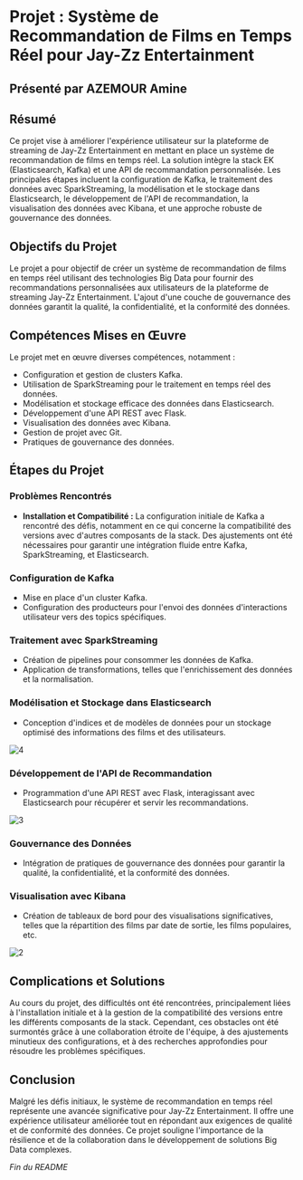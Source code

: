# Projet : Système de Recommandation de Films en Temps Réel pour Jay-Zz Entertainment

## Présenté par AZEMOUR Amine

## Résumé

Ce projet vise à améliorer l'expérience utilisateur sur la plateforme de streaming de Jay-Zz Entertainment en mettant en place un système de recommandation de films en temps réel. La solution intègre la stack EK (Elasticsearch, Kafka) et une API de recommandation personnalisée. Les principales étapes incluent la configuration de Kafka, le traitement des données avec SparkStreaming, la modélisation et le stockage dans Elasticsearch, le développement de l'API de recommandation, la visualisation des données avec Kibana, et une approche robuste de gouvernance des données.

## Objectifs du Projet

Le projet a pour objectif de créer un système de recommandation de films en temps réel utilisant des technologies Big Data pour fournir des recommandations personnalisées aux utilisateurs de la plateforme de streaming Jay-Zz Entertainment. L'ajout d'une couche de gouvernance des données garantit la qualité, la confidentialité, et la conformité des données.

## Compétences Mises en Œuvre

Le projet met en œuvre diverses compétences, notamment :

- Configuration et gestion de clusters Kafka.
- Utilisation de SparkStreaming pour le traitement en temps réel des données.
- Modélisation et stockage efficace des données dans Elasticsearch.
- Développement d'une API REST avec Flask.
- Visualisation des données avec Kibana.
- Gestion de projet avec Git.
- Pratiques de gouvernance des données.

## Étapes du Projet

### Problèmes Rencontrés

- **Installation et Compatibilité :** La configuration initiale de Kafka a rencontré des défis, notamment en ce qui concerne la compatibilité des versions avec d'autres composants de la stack. Des ajustements ont été nécessaires pour garantir une intégration fluide entre Kafka, SparkStreaming, et Elasticsearch.

### Configuration de Kafka

- Mise en place d'un cluster Kafka.
- Configuration des producteurs pour l'envoi des données d'interactions utilisateur vers des topics spécifiques.

### Traitement avec SparkStreaming

- Création de pipelines pour consommer les données de Kafka.
- Application de transformations, telles que l'enrichissement des données et la normalisation.

### Modélisation et Stockage dans Elasticsearch

- Conception d'indices et de modèles de données pour un stockage optimisé des informations des films et des utilisateurs.

![4](https://github.com/azemoure-1/kafka-elasticsearch-kibana/assets/113553607/1cb7a11c-a290-4a66-857f-9a4c46028b97)


### Développement de l'API de Recommandation

- Programmation d'une API REST avec Flask, interagissant avec Elasticsearch pour récupérer et servir les recommandations.

![3](https://github.com/azemoure-1/kafka-elasticsearch-kibana/assets/113553607/2b7f91b1-9260-4067-b0ac-e738094c4efb)



### Gouvernance des Données

- Intégration de pratiques de gouvernance des données pour garantir la qualité, la confidentialité, et la conformité des données.

### Visualisation avec Kibana

- Création de tableaux de bord pour des visualisations significatives, telles que la répartition des films par date de sortie, les films populaires, etc.

![2](https://github.com/azemoure-1/kafka-elasticsearch-kibana/assets/113553607/e6a12478-d1ef-4722-b79e-30e5c72e4738)


## Complications et Solutions

Au cours du projet, des difficultés ont été rencontrées, principalement liées à l'installation initiale et à la gestion de la compatibilité des versions entre les différents composants de la stack. Cependant, ces obstacles ont été surmontés grâce à une collaboration étroite de l'équipe, à des ajustements minutieux des configurations, et à des recherches approfondies pour résoudre les problèmes spécifiques.

## Conclusion

Malgré les défis initiaux, le système de recommandation en temps réel représente une avancée significative pour Jay-Zz Entertainment. Il offre une expérience utilisateur améliorée tout en répondant aux exigences de qualité et de conformité des données. Ce projet souligne l'importance de la résilience et de la collaboration dans le développement de solutions Big Data complexes.



*Fin du README*

